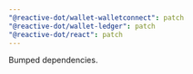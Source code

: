```yaml
---
"@reactive-dot/wallet-walletconnect": patch
"@reactive-dot/wallet-ledger": patch
"@reactive-dot/react": patch
---
```


Bumped dependencies.
